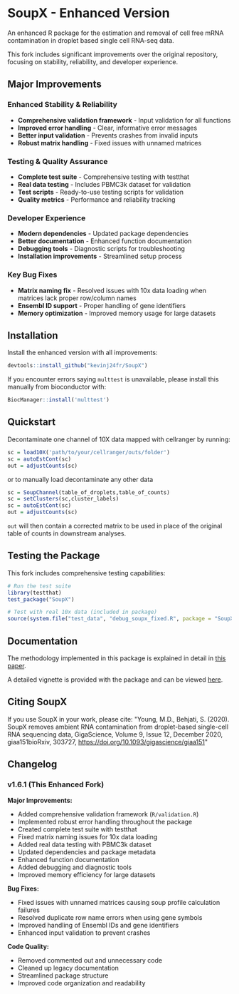 # SoupX - Enhanced Version

An enhanced R package for the estimation and removal of cell free mRNA contamination in droplet based single cell RNA-seq data.

This fork includes significant improvements over the original repository, focusing on stability, reliability, and developer experience.

## Major Improvements

### **Enhanced Stability & Reliability**
- **Comprehensive validation framework** - Input validation for all functions
- **Improved error handling** - Clear, informative error messages
- **Better input validation** - Prevents crashes from invalid inputs
- **Robust matrix handling** - Fixed issues with unnamed matrices

### **Testing & Quality Assurance**
- **Complete test suite** - Comprehensive testing with testthat
- **Real data testing** - Includes PBMC3k dataset for validation
- **Test scripts** - Ready-to-use testing scripts for validation
- **Quality metrics** - Performance and reliability tracking

### **Developer Experience**
- **Modern dependencies** - Updated package dependencies
- **Better documentation** - Enhanced function documentation
- **Debugging tools** - Diagnostic scripts for troubleshooting
- **Installation improvements** - Streamlined setup process

### **Key Bug Fixes**
- **Matrix naming fix** - Resolved issues with 10x data loading when matrices lack proper row/column names
- **Ensembl ID support** - Proper handling of gene identifiers
- **Memory optimization** - Improved memory usage for large datasets

## Installation

Install the enhanced version with all improvements:

```R
devtools::install_github("kevinj24fr/SoupX")
```

If you encounter errors saying `multtest` is unavailable, please install this manually from bioconductor with:

```R
BiocManager::install('multtest')
```

## Quickstart

Decontaminate one channel of 10X data mapped with cellranger by running:

```R
sc = load10X('path/to/your/cellranger/outs/folder')
sc = autoEstCont(sc)
out = adjustCounts(sc)
```

or to manually load decontaminate any other data

```R
sc = SoupChannel(table_of_droplets,table_of_counts)
sc = setClusters(sc,cluster_labels)
sc = autoEstCont(sc)
out = adjustCounts(sc)
```

`out` will then contain a corrected matrix to be used in place of the original table of counts in downstream analyses.

## Testing the Package

This fork includes comprehensive testing capabilities:

```R
# Run the test suite
library(testthat)
test_package("SoupX")

# Test with real 10x data (included in package)
source(system.file("test_data", "debug_soupx_fixed.R", package = "SoupX"))
```

## Documentation

The methodology implemented in this package is explained in detail in [this paper](https://doi.org/10.1093/gigascience/giaa151).  

A detailed vignette is provided with the package and can be viewed [here](https://rawcdn.githack.com/constantAmateur/SoupX/204b602418df12e9fdb4b68775a8b486c6504fe4/inst/doc/pbmcTutorial.html).  

## Citing SoupX

If you use SoupX in your work, please cite: "Young, M.D., Behjati, S. (2020). SoupX removes ambient RNA contamination from droplet-based single-cell RNA sequencing data, GigaScience, Volume 9, Issue 12, December 2020, giaa151bioRxiv, 303727, https://doi.org/10.1093/gigascience/giaa151"

## Changelog

### v1.6.1 (This Enhanced Fork)

**Major Improvements:**
- Added comprehensive validation framework (`R/validation.R`)
- Implemented robust error handling throughout the package
- Created complete test suite with testthat
- Fixed matrix naming issues for 10x data loading
- Added real data testing with PBMC3k dataset
- Updated dependencies and package metadata
- Enhanced function documentation
- Added debugging and diagnostic tools
- Improved memory efficiency for large datasets

**Bug Fixes:**
- Fixed issues with unnamed matrices causing soup profile calculation failures
- Resolved duplicate row name errors when using gene symbols
- Improved handling of Ensembl IDs and gene identifiers
- Enhanced input validation to prevent crashes

**Code Quality:**
- Removed commented out and unnecessary code
- Cleaned up legacy documentation
- Streamlined package structure
- Improved code organization and readability
